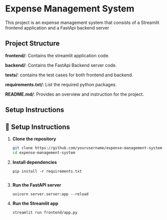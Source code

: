 # Expense Management System

This project is an expense management system that consists of a Streamlit frontend application and a FastApi backend server

## Project Structure

**frontend/**: Contains the streamlit application code.

**backend/**: Contains the FastApi Backend server code.

**tests/**: contains the test cases for both frontend and backend.

**requirements.txt/**: List the required python packages.

**README.md/**: Provides an overview and instruction for the project.

## Setup Instructions

## 🚀 Setup Instructions

1. **Clone the repository**  
   ```bash
   git clone https://github.com/yourusername/expense-management-system
   cd expense-management-system

2. **Install dependencies**  
   ```commandline
   pip install -r requirements.txt


3. **Run the FastAPI server**  
   ```commandline
   uvicorn server.server:app --reload

4. **Run the Streamlit app**  
   ```commandline
   streamlit run frontend/app.py

